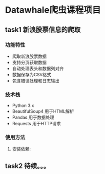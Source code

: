 # Datawhale爬虫课程项目

## task1 新浪股票信息的爬取

### 功能特性
- 爬取新浪股票数据
- 支持分页获取数据
- 自动处理表头和数据列对齐
- 数据保存为CSV格式
- 包含错误处理和日志输出

### 技术栈
- Python 3.x
- BeautifulSoup4 用于HTML解析
- Pandas 用于数据处理
- Requests 用于HTTP请求

### 使用方法
1. 安装依赖:

## task2 待续。。。